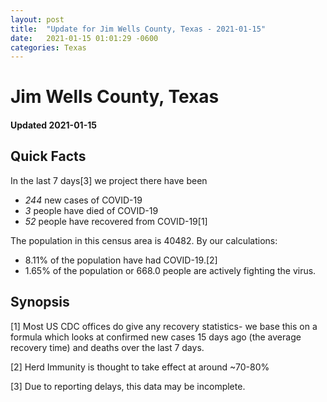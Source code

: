 ```yaml
---
layout: post
title:  "Update for Jim Wells County, Texas - 2021-01-15"
date:   2021-01-15 01:01:29 -0600
categories: Texas
---
```


# Jim Wells County, Texas
#### Updated 2021-01-15

## Quick Facts

In the last 7 days[3] we project there have been
- *244* new cases of COVID-19
- *3* people have died of COVID-19
- *52* people have recovered from COVID-19[1]

The population in this census area is 40482. By our calculations:
- 8.11% of the population have had COVID-19.[2]
- 1.65% of the population or 668.0 people are actively fighting the virus.

## Synopsis




[1] Most US CDC offices do give any recovery statistics- we base this on a formula which looks at confirmed new cases
15 days ago (the average recovery time) and deaths over the last 7 days.

[2] Herd Immunity is thought to take effect at around ~70-80%

[3] Due to reporting delays, this data may be incomplete.
 
    